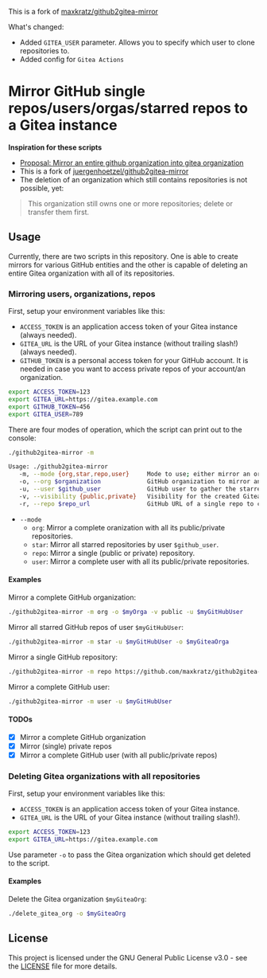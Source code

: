 This is a fork of [maxkratz/github2gitea-mirror](https://github.com/maxkratz/github2gitea-mirror)

What's changed:
- Added `GITEA_USER` parameter. Allows you to specify which user to clone repositories to.
- Added config for `Gitea Actions`

# Mirror GitHub single repos/users/orgas/starred repos to a Gitea instance
**Inspiration for these scripts**
- [Proposal: Mirror an entire github organization into gitea organization](https://github.com/go-gitea/gitea/issues/8424)
- This is a fork of [juergenhoetzel/github2gitea-mirror](https://github.com/juergenhoetzel/github2gitea-mirror)
- The deletion of an organization which still contains repositories is not possible, yet:
> This organization still owns one or more repositories; delete or transfer them first.


## Usage

Currently, there are two scripts in this repository.
One is able to create mirrors for various GitHub entities and the other is capable of deleting an entire Gitea organization with all of its repositories.

### Mirroring users, organizations, repos

First, setup your environment variables like this:
- `ACCESS_TOKEN` is an application access token of your Gitea instance (always needed).
- `GITEA_URL` is the URL of your Gitea instance (without trailing slash!) (always needed).
- `GITHUB_TOKEN` is a personal access token for your GitHub account. It is needed in case you want to access private repos of your account/an organization.

```bash
export ACCESS_TOKEN=123
export GITEA_URL=https://gitea.example.com
export GITHUB_TOKEN=456
export GITEA_USER=789
```

There are four modes of operation, which the script can print out to the console:
```bash
./github2gitea-mirror -m

Usage: ./github2gitea-mirror
   -m, --mode {org,star,repo,user}     Mode to use; either mirror an organization or mirror all starred repositories.
   -o, --org $organization             GitHub organization to mirror and/or the target organization in Gitea.
   -u, --user $github_user             GitHub user to gather the starred repositories from.
   -v, --visibility {public,private}   Visibility for the created Gitea organization.
   -r, --repo $repo_url                GitHub URL of a single repo to create a mirror for.
```

- `--mode`
  - `org`: Mirror a complete oranization with all its public/private repositories.
  - `star`: Mirror all starred repositories by user `$github_user`.
  - `repo`: Mirror a single (public or private) repository.
  - `user`: Mirror a complete user with all its public/private repositories.

#### Examples

Mirror a complete GitHub organization:
```bash
./github2gitea-mirror -m org -o $myOrga -v public -u $myGitHubUser
```

Mirror all starred GitHub repos of user `$myGitHubUser`:
```bash
./github2gitea-mirror -m star -u $myGitHubUser -o $myGiteaOrga
```

Mirror a single GitHub repository:
```bash
./github2gitea-mirror -m repo https://github.com/maxkratz/github2gitea-mirror -u $myGitHubUser
```

Mirror a complete GitHub user:
```bash
./github2gitea-mirror -m user -u $myGitHubUser
```

#### TODOs
  - [x] Mirror a complete GitHub organization
  - [x] Mirror (single) private repos
  - [x] Mirror a complete GitHub user (with all public/private repos)

### Deleting Gitea organizations with all repositories

First, setup your environment variables like this:
- `ACCESS_TOKEN` is an application access token of your Gitea instance.
- `GITEA_URL` is the URL of your Gitea instance (without trailing slash!).

```bash
export ACCESS_TOKEN=123
export GITEA_URL=https://gitea.example.com
```

Use parameter `-o` to pass the Gitea organization which should get deleted to the script.

#### Examples

Delete the Gitea organization `$myGiteaOrg`:
```bash
./delete_gitea_org -o $myGiteaOrg
```


## License

This project is licensed under the GNU General Public License v3.0 - see the [LICENSE](LICENSE) file for more details.
